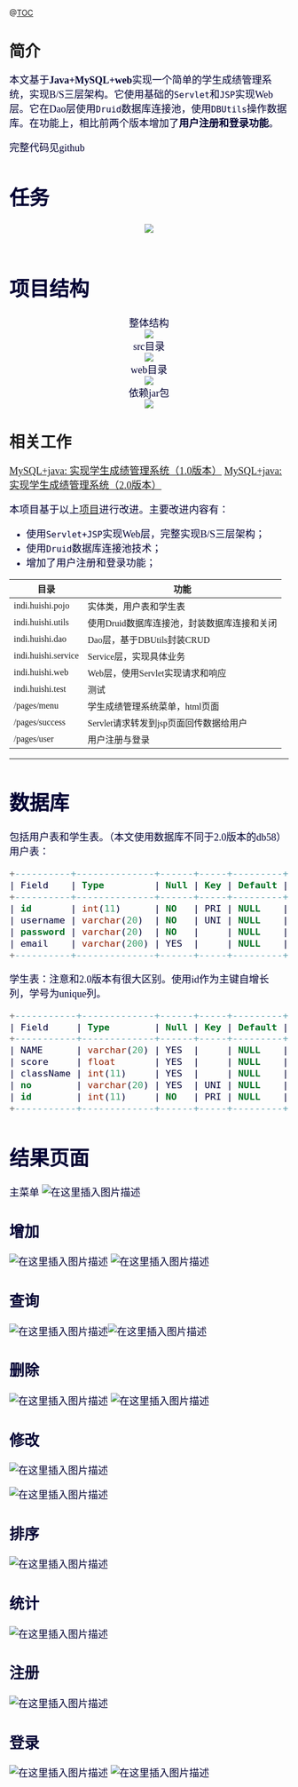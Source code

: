 @[TOC](JavaWeb+MySQL实现学生成绩管理系统)
# 简介
<font face="楷体" size="+1" color="#000033">本文基于**Java+MySQL+web**实现一个简单的学生成绩管理系统，实现B/S三层架构。它使用基础的`Servlet`和`JSP`实现Web层。它在Dao层使用`Druid`数据库连接池，使用`DBUtils`操作数据库。在功能上，相比前两个版本增加了**用户注册和登录功能**。

<font face="楷体" size="+1" color="#000033">完整代码见github

# 任务
<center><img src="https://img-blog.csdnimg.cn/20200923171232277.png?x-oss-process=image/watermark,type_ZmFuZ3poZW5naGVpdGk,shadow_10,text_aHR0cHM6Ly9ibG9nLmNzZG4ubmV0L3FxXzM2OTM3Njg0,size_16,color_FFFFFF,t_70#pic_center"/></center>
<br/>

# 项目结构
<center><font face="楷体" size="+1" color="#000033">整体结构</font></center>
<center><img src="https://img-blog.csdnimg.cn/20210315193254307.png?x-oss-process=image/watermark,type_ZmFuZ3poZW5naGVpdGk,shadow_10,text_aHR0cHM6Ly9ibG9nLmNzZG4ubmV0L3FxXzM2OTM3Njg0,size_16,color_FFFFFF,t_70"/></center>

<center><font face="楷体" size="+1" color="#000033">src目录</font></center>
<center><img src="https://img-blog.csdnimg.cn/20210315202004790.png?x-oss-process=image/watermark,type_ZmFuZ3poZW5naGVpdGk,shadow_10,text_aHR0cHM6Ly9ibG9nLmNzZG4ubmV0L3FxXzM2OTM3Njg0,size_16,color_FFFFFF,t_70"></center>

<center><font face="楷体" size="+1" color="#000033">web目录</font></center>
<center></font><img src="https://img-blog.csdnimg.cn/20210315202456583.png?x-oss-process=image/watermark,type_ZmFuZ3poZW5naGVpdGk,shadow_10,text_aHR0cHM6Ly9ibG9nLmNzZG4ubmV0L3FxXzM2OTM3Njg0,size_16,color_FFFFFF,t_70"></center>

<center><font face="楷体" size="+1" color="#000033">依赖jar包</font></center>
<center></font><img src="https://img-blog.csdnimg.cn/20210315202702881.png?x-oss-process=image/watermark,type_ZmFuZ3poZW5naGVpdGk,shadow_10,text_aHR0cHM6Ly9ibG9nLmNzZG4ubmV0L3FxXzM2OTM3Njg0,size_16,color_FFFFFF,t_70"></center>


# 相关工作
<font face="楷体" size="+1" color="#000033">[MySQL+java: 实现学生成绩管理系统（1.0版本）](https://blog.csdn.net/qq_36937684/article/details/108757156)
[MySQL+java: 实现学生成绩管理系统（2.0版本）](https://blog.csdn.net/qq_36937684/article/details/112502793)

<font face="楷体" size="+1" color="#000033">本项目基于以上[项目](https://github.com/AsajuHuishi/StudentScoreManagementSystem_JDBC)进行改进。主要改进内容有：
- 使用`Servlet+JSP`实现Web层，完整实现B/S三层架构；
- 使用`Druid`数据库连接池技术；
- 增加了用户注册和登录功能；


目录   | 功能
-------- | -----
indi.huishi.pojo  | 实体类，用户表和学生表
indi.huishi.utils  | 使用Druid数据库连接池，封装数据库连接和关闭
indi.huishi.dao  | Dao层，基于DBUtils封装CRUD
indi.huishi.service | Service层，实现具体业务
indi.huishi.web| Web层，使用Servlet实现请求和响应
indi.huishi.test| 测试
/pages/menu| 学生成绩管理系统菜单，html页面
/pages/success| Servlet请求转发到jsp页面回传数据给用户
/pages/user| 用户注册与登录
<hr/>

# 数据库
<font face="楷体" size="+1" color="#000033">包括用户表和学生表。（本文使用数据库不同于2.0版本的db58）
用户表：
```sql
+----------+--------------+------+-----+---------+----------------+
| Field    | Type         | Null | Key | Default | Extra          |
+----------+--------------+------+-----+---------+----------------+
| id       | int(11)      | NO   | PRI | NULL    | auto_increment |
| username | varchar(20)  | NO   | UNI | NULL    |                |
| password | varchar(20)  | NO   |     | NULL    |                |
| email    | varchar(200) | YES  |     | NULL    |                |
+----------+--------------+------+-----+---------+----------------+
```
<font face="楷体" size="+1" color="#000033">学生表：注意和2.0版本有很大区别。使用id作为主键自增长列，学号为unique列。

```sql
+-----------+-------------+------+-----+---------+----------------+
| Field     | Type        | Null | Key | Default | Extra          |
+-----------+-------------+------+-----+---------+----------------+
| NAME      | varchar(20) | YES  |     | NULL    |                |
| score     | float       | YES  |     | NULL    |                |
| className | int(11)     | YES  |     | NULL    |                |
| no        | varchar(20) | YES  | UNI | NULL    |                |
| id        | int(11)     | NO   | PRI | NULL    | auto_increment |
+-----------+-------------+------+-----+---------+----------------+
```
# 结果页面
<font face="楷体" size="+1" color="#000033">主菜单
![在这里插入图片描述](https://img-blog.csdnimg.cn/2021031521022743.png?x-oss-process=image/watermark,type_ZmFuZ3poZW5naGVpdGk,shadow_10,text_aHR0cHM6Ly9ibG9nLmNzZG4ubmV0L3FxXzM2OTM3Njg0,size_16,color_FFFFFF,t_70#pic_center)
## 增加
![在这里插入图片描述](https://img-blog.csdnimg.cn/20210315210256112.png?x-oss-process=image/watermark,type_ZmFuZ3poZW5naGVpdGk,shadow_10,text_aHR0cHM6Ly9ibG9nLmNzZG4ubmV0L3FxXzM2OTM3Njg0,size_16,color_FFFFFF,t_70)
![在这里插入图片描述](https://img-blog.csdnimg.cn/20210315210256181.png?x-oss-process=image/watermark,type_ZmFuZ3poZW5naGVpdGk,shadow_10,text_aHR0cHM6Ly9ibG9nLmNzZG4ubmV0L3FxXzM2OTM3Njg0,size_16,color_FFFFFF,t_70)
## 查询
![在这里插入图片描述](https://img-blog.csdnimg.cn/20210315210256199.png?x-oss-process=image/watermark,type_ZmFuZ3poZW5naGVpdGk,shadow_10,text_aHR0cHM6Ly9ibG9nLmNzZG4ubmV0L3FxXzM2OTM3Njg0,size_16,color_FFFFFF,t_70)![在这里插入图片描述](https://img-blog.csdnimg.cn/20210315210256164.png?x-oss-process=image/watermark,type_ZmFuZ3poZW5naGVpdGk,shadow_10,text_aHR0cHM6Ly9ibG9nLmNzZG4ubmV0L3FxXzM2OTM3Njg0,size_16,color_FFFFFF,t_70)
## 删除
![在这里插入图片描述](https://img-blog.csdnimg.cn/20210315210256208.png?x-oss-process=image/watermark,type_ZmFuZ3poZW5naGVpdGk,shadow_10,text_aHR0cHM6Ly9ibG9nLmNzZG4ubmV0L3FxXzM2OTM3Njg0,size_16,color_FFFFFF,t_70)
![在这里插入图片描述](https://img-blog.csdnimg.cn/20210315210256180.png?x-oss-process=image/watermark,type_ZmFuZ3poZW5naGVpdGk,shadow_10,text_aHR0cHM6Ly9ibG9nLmNzZG4ubmV0L3FxXzM2OTM3Njg0,size_16,color_FFFFFF,t_70)
## 修改
![在这里插入图片描述](https://img-blog.csdnimg.cn/20210315210256156.png?x-oss-process=image/watermark,type_ZmFuZ3poZW5naGVpdGk,shadow_10,text_aHR0cHM6Ly9ibG9nLmNzZG4ubmV0L3FxXzM2OTM3Njg0,size_16,color_FFFFFF,t_70)

![在这里插入图片描述](https://img-blog.csdnimg.cn/20210315210256115.png?x-oss-process=image/watermark,type_ZmFuZ3poZW5naGVpdGk,shadow_10,text_aHR0cHM6Ly9ibG9nLmNzZG4ubmV0L3FxXzM2OTM3Njg0,size_16,color_FFFFFF,t_70)

## 排序
![在这里插入图片描述](https://img-blog.csdnimg.cn/20210315210256230.png?x-oss-process=image/watermark,type_ZmFuZ3poZW5naGVpdGk,shadow_10,text_aHR0cHM6Ly9ibG9nLmNzZG4ubmV0L3FxXzM2OTM3Njg0,size_16,color_FFFFFF,t_70)
## 统计
![在这里插入图片描述](https://img-blog.csdnimg.cn/20210315210256220.png?x-oss-process=image/watermark,type_ZmFuZ3poZW5naGVpdGk,shadow_10,text_aHR0cHM6Ly9ibG9nLmNzZG4ubmV0L3FxXzM2OTM3Njg0,size_16,color_FFFFFF,t_70)
## 注册
![在这里插入图片描述](https://img-blog.csdnimg.cn/20210315210255540.png?x-oss-process=image/watermark,type_ZmFuZ3poZW5naGVpdGk,shadow_10,text_aHR0cHM6Ly9ibG9nLmNzZG4ubmV0L3FxXzM2OTM3Njg0,size_16,color_FFFFFF,t_70)
## 登录
![在这里插入图片描述](https://img-blog.csdnimg.cn/20210315210255384.png?x-oss-process=image/watermark,type_ZmFuZ3poZW5naGVpdGk,shadow_10,text_aHR0cHM6Ly9ibG9nLmNzZG4ubmV0L3FxXzM2OTM3Njg0,size_16,color_FFFFFF,t_70)
![在这里插入图片描述](https://img-blog.csdnimg.cn/20210315210256158.png?x-oss-process=image/watermark,type_ZmFuZ3poZW5naGVpdGk,shadow_10,text_aHR0cHM6Ly9ibG9nLmNzZG4ubmV0L3FxXzM2OTM3Njg0,size_16,color_FFFFFF,t_70)